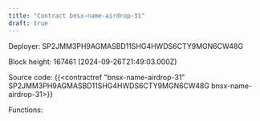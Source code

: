 ```yaml
---
title: "Contract bnsx-name-airdrop-31"
draft: true
---
```

Deployer: SP2JMM3PH9AGMASBD11SHG4HWDS6CTY9MGN6CW48G


 



Block height: 167461 (2024-09-26T21:49:03.000Z)

Source code: {{<contractref "bnsx-name-airdrop-31" SP2JMM3PH9AGMASBD11SHG4HWDS6CTY9MGN6CW48G bnsx-name-airdrop-31>}}

Functions:


